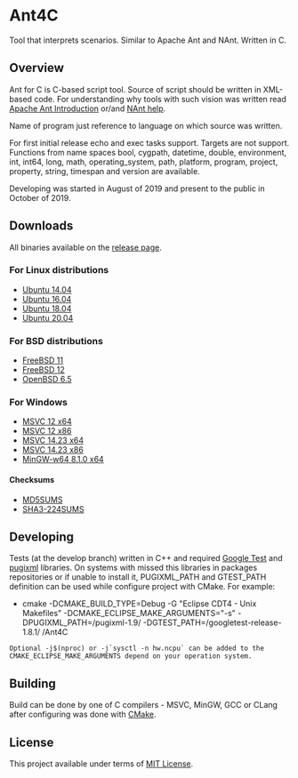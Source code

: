 # Ant4C
Tool that interprets scenarios. Similar to Apache Ant and NAnt. Written in C.

## Overview
Ant for C is C-based script tool. Source of script should be written in XML-based code.
For understanding why tools with such vision was written read [Apache Ant Introduction](http://jakarta.apache.org/ant/manual/) or/and [NAnt help](http://nant.sourceforge.net/).

Name of program just reference to language on which source was written.

For first initial release echo and exec tasks support. Targets are not support. Functions from name spaces bool, cygpath, datetime, double, environment, int, int64, long, math, operating_system, path, platform, program, project, property, string, timespan and version are available.

Developing was started in August of 2019 and present to the public in October of 2019.

## Downloads
All binaries available on the [release page](https://github.com/TheVice/Ant4C/releases/).

### For Linux distributions
* [Ubuntu 14.04](https://github.com/TheVice/Ant4C/releases/download/v2019.10.21/ant4c_2019.10.21-1trusty1.0_amd64.deb)
* [Ubuntu 16.04](https://github.com/TheVice/Ant4C/releases/download/v2019.10.21/ant4c_2019.10.21-1xenial1.0_amd64.deb)
* [Ubuntu 18.04](https://github.com/TheVice/Ant4C/releases/download/v2019.10.21/ant4c_2019.10.21-1bionic1.0_amd64.deb)
* [Ubuntu 20.04](https://github.com/TheVice/Ant4C/releases/download/v2019.10.21/ant4c_2019.10.21-1focal1.0_amd64.deb)

### For BSD distributions
* [FreeBSD 11](https://github.com/TheVice/Ant4C/releases/download/v2019.10.21/ant4c-2019.10.21_freebsd_11.txz)
* [FreeBSD 12](https://github.com/TheVice/Ant4C/releases/download/v2019.10.21/ant4c-2019.10.21_freebsd_12.txz)
* [OpenBSD 6.5](https://github.com/TheVice/Ant4C/releases/download/v2019.10.21/ant4c_app_2019.10.21_clang_7.0.1_OpenBSD6.5_x64.tar.bz2)

### For Windows
* [MSVC 12 x64](https://github.com/TheVice/Ant4C/releases/download/v2019.10.21/ant4c_app_2019.10.21_MSVC_12_x64.zip)
* [MSVC 12 x86](https://github.com/TheVice/Ant4C/releases/download/v2019.10.21/ant4c_app_2019.10.21_MSVC_12_x86.zip)
* [MSVC 14.23 x64](https://github.com/TheVice/Ant4C/releases/download/v2019.10.21/ant4c_app_2019.10.21_MSVC_1423_x64.zip)
* [MSVC 14.23 x86](https://github.com/TheVice/Ant4C/releases/download/v2019.10.21/ant4c_app_2019.10.21_MSVC_1423_x86.zip)
* [MinGW-w64 8.1.0 x64](https://github.com/TheVice/Ant4C/releases/download/v2019.10.21/ant4c_app_2019.10.21_MinGW-w64_8.1.0_x64.zip)

#### Checksums

* [MD5SUMS](MD5SUMS)
* [SHA3-224SUMS](SHA3-224SUMS)

## Developing
Tests (at the develop branch) written in C++ and required [Google Test](https://github.com/google/googletest) and [pugixml](https://github.com/zeux/pugixml/) libraries.
On systems with missed this libraries in packages repositories or if unable to install it, PUGIXML_PATH and GTEST_PATH definition can be used while configure project with CMake.
For example:
* cmake -DCMAKE_BUILD_TYPE=Debug -G "Eclipse CDT4 - Unix Makefiles" -DCMAKE_ECLIPSE_MAKE_ARGUMENTS="-s" -DPUGIXML_PATH=<full path>/pugixml-1.9/ -DGTEST_PATH=<full path>/googletest-release-1.8.1/ <full path>/Ant4C
```
Optional -j$(nproc) or -j`sysctl -n hw.ncpu` can be added to the CMAKE_ECLIPSE_MAKE_ARGUMENTS depend on your operation system.
```

## Building
Build can be done by one of C compilers - MSVC, MinGW, GCC or CLang after configuring was done with [CMake](http://www.cmake.org/download/).

## License
This project available under terms of [MIT License](LICENSE).
